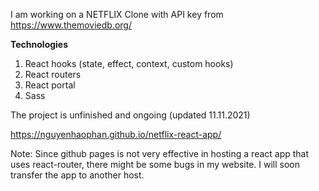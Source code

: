 I am working on a NETFLIX Clone with API key from https://www.themoviedb.org/

**Technologies**
1.	React hooks (state, effect, context, custom hooks)
2.	React routers
3.	React portal
4.	Sass

The project is unfinished and ongoing (updated 11.11.2021)

https://nguyenhaophan.github.io/netflix-react-app/

Note: Since github pages is not very effective in hosting a react app that uses react-router, there might be some bugs in my website. I will soon transfer the app to another host.
